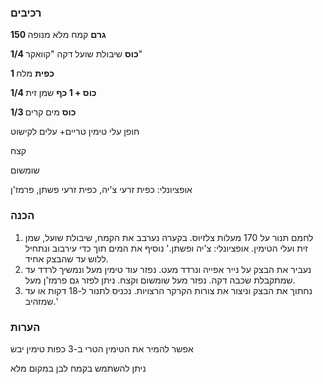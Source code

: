 ### רכיבים

**150 גרם** קמח מלא מנופה

**1/4 כוס** שיבולת שועל דקה "קוואקר"

**1 כפית** מלח

**1/4 כוס + 1 כף** שמן זית

**1/3 כוס** מים קרים

חופן עלי טימין טריים+ עלים לקישוט

קצח

שומשום

אופציונלי: כפית זרעי צ'יה, כפית זרעי פשתן, פרמז'ן



### הכנה

1. לחמם תנור על 170 מעלות צלזיוס. בקערה נערבב את הקמח, שיבולת שועל, שמן זית ועלי הטימין. אופציונלי: צ'יה ופשתן.' נוסיף את המים תוך כדי עירבוב ונתחיל ללוש עד שהבצק אחיד.
2. נעביר את הבצק על נייר אפייה ונרדד מעט. נפזר עוד טימין מעל ונמשיך לרדד עד שמתקבלת שכבה דקה. נפזר מעל שומשום וקצח. ניתן לפזר גם פרמז'ן מעל. 
3. נחתוך את הבצק וניצור את צורות הקרקר הרצויות. נכניס לתנור ל-18 דקות או עד שמזהיב.'



### הערות

אפשר להמיר את הטימין הטרי ב-3 כפות טימין יבש

ניתן להשתמש בקמח לבן במקום מלא